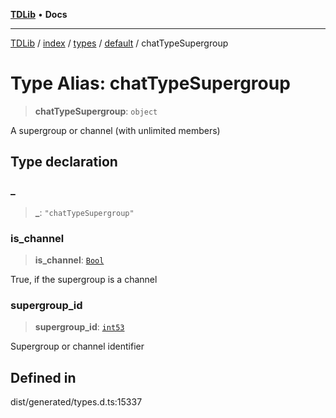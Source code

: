 [**TDLib**](../../../../../../README.md) • **Docs**

***

[TDLib](../../../../../../modules.md) / [index](../../../../../README.md) / [types](../../../README.md) / [default](../README.md) / chatTypeSupergroup

# Type Alias: chatTypeSupergroup

> **chatTypeSupergroup**: `object`

A supergroup or channel (with unlimited members)

## Type declaration

### \_

> **\_**: `"chatTypeSupergroup"`

### is\_channel

> **is\_channel**: [`Bool`](Bool.md)

True, if the supergroup is a channel

### supergroup\_id

> **supergroup\_id**: [`int53`](int53-1.md)

Supergroup or channel identifier

## Defined in

dist/generated/types.d.ts:15337
